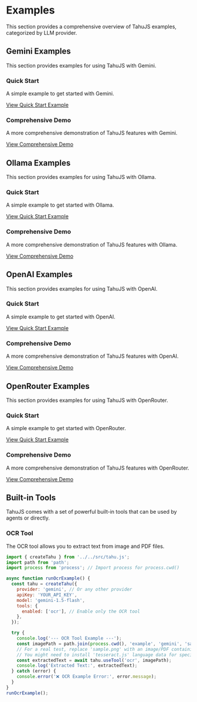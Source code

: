 # Examples

This section provides a comprehensive overview of TahuJS examples, categorized by LLM provider.

## Gemini Examples

This section provides examples for using TahuJS with Gemini.

### Quick Start

A simple example to get started with Gemini.

[View Quick Start Example](<../example/gemini/quick-start.js>)

### Comprehensive Demo

A more comprehensive demonstration of TahuJS features with Gemini.

[View Comprehensive Demo](<../example/gemini/demo.js>)

## Ollama Examples

This section provides examples for using TahuJS with Ollama.

### Quick Start

A simple example to get started with Ollama.

[View Quick Start Example](<../example/ollama/quick-start.js>)

### Comprehensive Demo

A more comprehensive demonstration of TahuJS features with Ollama.

[View Comprehensive Demo](<../example/ollama/demo.js>)

## OpenAI Examples

This section provides examples for using TahuJS with OpenAI.

### Quick Start

A simple example to get started with OpenAI.

[View Quick Start Example](<../example/openai/quick-start.js>)

### Comprehensive Demo

A more comprehensive demonstration of TahuJS features with OpenAI.

[View Comprehensive Demo](<../example/openai/demo.js>)

## OpenRouter Examples

This section provides examples for using TahuJS with OpenRouter.

### Quick Start

A simple example to get started with OpenRouter.

[View Quick Start Example](<../example/openrouter/quick-start.js>)

### Comprehensive Demo

A more comprehensive demonstration of TahuJS features with OpenRouter.

[View Comprehensive Demo](<../example/openrouter/demo.js>)

## Built-in Tools

TahuJS comes with a set of powerful built-in tools that can be used by agents or directly.

### OCR Tool

The OCR tool allows you to extract text from image and PDF files.

```javascript
import { createTahu } from '../../src/tahu.js';
import path from 'path';
import process from 'process'; // Import process for process.cwd()

async function runOcrExample() {
  const tahu = createTahu({
    provider: 'gemini', // Or any other provider
    apiKey: 'YOUR_API_KEY',
    model: 'gemini-1.5-flash',
    tools: {
      enabled: ['ocr'], // Enable only the OCR tool
    },
  });

  try {
    console.log('--- OCR Tool Example ---');
    const imagePath = path.join(process.cwd(), 'example', 'gemini', 'sample.png'); // Path to your image/PDF
    // For a real test, replace 'sample.png' with an image/PDF containing text.
    // You might need to install 'tesseract.js' language data for specific languages.
    const extractedText = await tahu.useTool('ocr', imagePath);
    console.log('Extracted Text:', extractedText);
  } catch (error) {
    console.error('❌ OCR Example Error:', error.message);
  }
}
runOcrExample();
```
